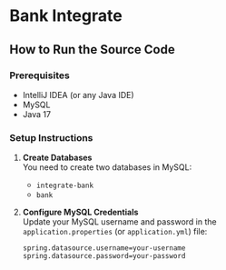 # Bank Integrate

## How to Run the Source Code

### Prerequisites
- IntelliJ IDEA (or any Java IDE)
- MySQL
- Java 17

### Setup Instructions

1. **Create Databases**  
   You need to create two databases in MySQL:
   - `integrate-bank`
   - `bank`

2. **Configure MySQL Credentials**  
   Update your MySQL username and password in the `application.properties` (or `application.yml`) file:

   ```properties
   spring.datasource.username=your-username
   spring.datasource.password=your-password



